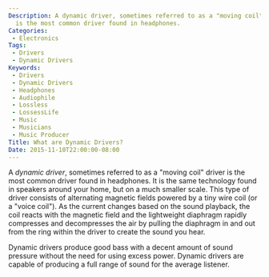 ```yaml
---
Description: A dynamic driver, sometimes referred to as a "moving coil" driver
  is the most common driver found in headphones.
Categories:
 - Electronics
Tags:
 - Drivers
 - Dynamic Drivers
Keywords:
 - Drivers
 - Dynamic Drivers
 - Headphones
 - Audiophile
 - Lossless
 - LossessLife
 - Music
 - Musicians
 - Music Producer
Title: What are Dynamic Drivers?
Date: 2015-11-10T22:00:00-08:00
---
```


A *dynamic driver*, sometimes referred to as a "moving coil" driver is the most
common driver found in headphones. It is the same technology found in speakers
around your home, but on a much smaller scale. This type of driver
consists of alternating magnetic fields powered by a tiny wire coil (or a
"voice coil"). As the current changes based on the sound playback, the coil
reacts with the magnetic field and the lightweight diaphragm rapidly compresses
and decompresses the air by pulling the diaphragm in and out from the ring
within the driver to create the sound you hear.

<!--more-->

Dynamic drivers produce good bass with a decent amount of sound pressure without
the need for using excess power. Dynamic drivers are capable of producing a full
range of sound for the average listener.
